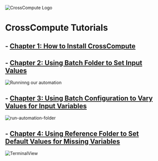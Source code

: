 ![CrossCompute Logo](https://crosscompute.com/images/CrossCompute-LogoBrand-Horizontal-20200420.svg "CrossCompute logo")
# CrossCompute Tutorials

## - [Chapter 1: How to Install CrossCompute](https://github.com/kashfifahim/CrossComputeTutorials/tree/main/Chapter-1-How-To-Install-CrossCompute)

## - [Chapter 2: Using Batch Folder to Set Input Values](https://github.com/kashfifahim/CrossComputeTutorials/tree/main/Chapter-2-Using-Batch-Folder-To-Set-Input-Values)

![Runninng our automation](/assets/gifs/RunningAutomationSuccess.gif "running our automation")

## - [Chapter 3: Using Batch Configuration to Vary Values for Input Variables](https://github.com/kashfifahim/CrossComputeTutorials/tree/main/Chapter-3-Using-Batch-Configuratin-To-Vary-Values-For-Input-Variables)

![run-automation-folder](/assets/gifs/3-runautomation.gif "run-automation")

## - [Chapter 4: Using Reference Folder to Set Default Values for Missing Variables](https://github.com/kashfifahim/CrossComputeTutorials/tree/main/Chapter-4-Using-Reference-Folder-To-Set-Default-Values-For-Missing-Variable)

![TerminalView](/assets/gifs/Ch4ViewFromTerminal.gif "Terminal view")